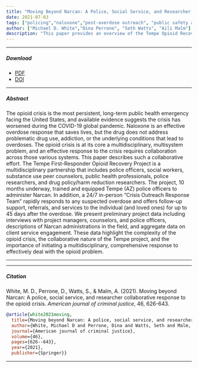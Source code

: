 ```yaml
---
title: "Moving Beyond Narcan: A Police, Social Service, and Researcher Collaborative Response to the Opioid Crisis"
date: 2021-07-03
tags: ["policing","naloxone","post-overdose outreach", "public safety and public health collaboration"]
author: ["Michael D. White","Dina Perrone", "Seth Watts", "Aili Malm"]
description: "This paper provides an overview of the Tempe Opioid Recovery Project (ORP) which seeks to reduce opioid overdoses through public safety-public health collaboration. Published in the American Journal of Criminal Justice, 2021." 
---
```


---

##### Download

+ [PDF](moving-beyond-narcan-2021.pdf)
+ [DOI](10.1007/s12103-021-09625-w)

---

##### Abstract

The opioid crisis is the most persistent, long-term public health emergency facing the United States, and available evidence suggests the crisis has worsened during the COVID-19 global pandemic. Naloxone is an effective overdose response that saves lives, but the drug does not address problematic drug use, addiction, or the underlying conditions that lead to overdoses. The opioid crisis is at its core a multidisciplinary, multisystem problem, and an effective response to the crisis requires collaboration across those various systems. This paper describes such a collaborative effort. The Tempe First-Responder Opioid Recovery Project is a multidisciplinary partnership that includes police officers, social workers, substance use peer counselors, public health professionals, police researchers, and drug policy/harm reduction researchers. The project, 10 months underway, trained and equipped Tempe (AZ) police officers to administer Narcan. In addition, a 24/7 in-person “Crisis Outreach Response Team” rapidly responds to any suspected overdose and offers follow-up support, referrals, and services to the individual (and loved ones) for up to 45 days after the overdose. We present preliminary project data including interviews with project managers, counselors, and police officers, descriptions of Narcan administrations in the field, and aggregate data on client service engagement. These data highlight the complexity of the opioid crisis, the collaborative nature of the Tempe project, and the importance of initiating a multidisciplinary, comprehensive response to effectively deal with the opioid problem.

---

---

##### Citation

White, M. D., Perrone, D., Watts, S., \& Malm, A. (2021). Moving beyond Narcan: A police, social service, and researcher collaborative response to the opioid crisis. *American journal of criminal justice*, 46, 626-643.

```BibTeX
@article{white2021moving,
  title={Moving beyond Narcan: A police, social service, and researcher collaborative response to the opioid crisis},
  author={White, Michael D and Perrone, Dina and Watts, Seth and Malm, Aili},
  journal={American journal of criminal justice},
  volume={46},
  pages={626--643},
  year={2021},
  publisher={Springer}}
```

---
